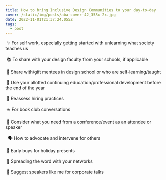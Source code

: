 ```yaml
---
title: How to bring Inclusive Design Communities to your day-to-day
cover: /static/img/posts/aba-cover-42_358x-2x.jpg
date: 2022-11-01T21:37:24.055Z
tags:
  - post
---
```

 ✨ For self work, especially getting started with unlearning what society teaches us\
\
 📚 To share with your design faculty from your schools, if applicable\
\
 🍎 Share with/gift mentees in design school or who are self-learning/taught\
\
 💸 Use your allotted continuing education/professional development before the end of the year\
\
 🤝 Reassess hiring practices\
\
 ☕ For book club conversations\
\
 🎤 Consider what you need from a conference/event as an attendee or speaker\
\
  🗣 How to advocate and intervene for others\
\
 🎁 Early buys for holiday presents\
\
 📣 Spreading the word with your networks\
\
 🏢 Suggest speakers like me for corporate talks
